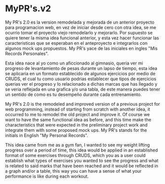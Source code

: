 # MyPR's.v2
My PR's 2.0 es la version remodelada y mejorada de un anterior proyecto para programacion web, en vez de iniciar desde cero con otra idea, se me ocurrio tomar el proyecto viejo remodelarlo y mejorarlo. Por supuesto se quiere tener la misma idea funcional anterior, y esta vez hacer funcionar las caracteristicas que se esperaban en el anteproyecto e integrarlos con algunos mock ups propuestos. My PR's yace de las iniciales en ingles "Mis Records Personales".

Esta idea nace al yo como un aficcionado al gimnasio, queria ver mi progreso de levantamiento de pesas durante un lapso de tiempo, esta idea se aplicaria en un formato establecido de algunos ejercicios por medio de CRUDS, el cual tu como usuario podrias establecer que tipos de ejercicios querias ver el progreso y lo relacionado a dichas marcas que has llegado y se veria reflejada en una grafica y/o una tabla, de este manera puedes tener un sentido de como es tu desempeño durante cada entrenamiento.

My PR's 2.0 is the remodeled and improved version of a previous project for web programming, instead of starting from scratch with another idea, it occurred to me to remodel the old project and improve it. Of course we want to have the same functional idea as before, and this time make the characteristics that were expected in the preliminary project work and integrate them with some proposed mock ups. My PR's stands for the initials in English "My Personal Records".

This idea came from me as a gym fan, I wanted to see my weight lifting progress over a period of time, this idea would be applied in an established format of some exercises through CRUDS, which you as a user could establish what types of exercises you wanted to see the progress and what is related to said marks that have been reached and it would be reflected in a graph and/or a table, this way you can have a sense of what your performance is like during each workout.